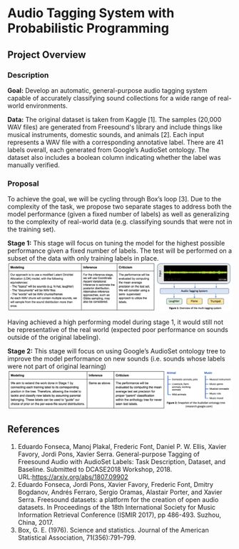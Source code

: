 # Audio Tagging System with Probabilistic Programming
## Project Overview

### Description
**Goal:** Develop an automatic, general-purpose audio tagging system capable of accurately classifying sound collections for a wide range of real-world environments.

**Data:** The original dataset is taken from Kaggle [1]. The samples (20,000 WAV files) are generated from Freesound's library and include things like musical instruments, domestic sounds, and animals [2]. Each input represents a WAV file with a corresponding annotative label. There are 41 labels overall, each generated from Google’s AudioSet ontology. The dataset also includes a boolean column indicating whether the label was manually verified.

### Proposal
To achieve the goal, we will be cycling through Box’s loop [3]. Due to the complexity of the task, we propose two separate stages to address both the model performance (given a fixed number of labels) as well as generalizing to the complexity of real-world data (e.g. classifying sounds that were not in the training set).

**Stage 1:** This stage will focus on tuning the model for the highest possible performance given a fixed number of labels. The test will be performed on a subset of the data with only training labels in place.
![](charts/stage1.png)

Having achieved a high performing model during stage 1, it would still not be representative of the real world (expected poor performance on sounds outside of the original labeling).

**Stage 2:** This stage will focus on using Google’s AudioSet ontology tree to improve the model performance on new sounds (i.e. sounds whose labels were not part of original learning)
![](charts/stage2.png)

## References

1. Eduardo Fonseca, Manoj Plakal, Frederic Font, Daniel P. W. Ellis, Xavier Favory, Jordi Pons, Xavier Serra. General-purpose Tagging of Freesound Audio with AudioSet Labels: Task Description, Dataset, and Baseline. Submitted to DCASE2018 Workshop, 2018. URL:https://arxiv.org/abs/1807.09902
2. Eduardo Fonseca, Jordi Pons, Xavier Favory, Frederic Font, Dmitry Bogdanov, Andrés Ferraro, Sergio Oramas, Alastair Porter, and Xavier Serra. Freesound datasets: a platform for the creation of open audio datasets. In Proceedings of the 18th International Society for Music Information Retrieval Conference (ISMIR 2017), pp 486-493. Suzhou, China, 2017.
3. Box, G. E. (1976). Science and statistics. Journal of the American Statistical Association, 71(356):791–799.
